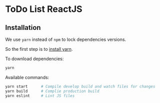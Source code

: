 ToDo List ReactJS
==================

Installation
------------

We use `yarn` instead of `npm` to lock dependencies versions. 

So the first step is to [install yarn](https://yarnpkg.com/en/docs/install).

To download dependencies:

```bash
yarn
```

Available commands:

```bash
yarn start      # Compile develop build and watch files for changes
yarn build      # Complie production build
yarn eslint     # Lint JS files
```



